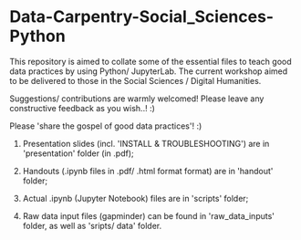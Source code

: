 # Data-Carpentry-Social_Sciences-Python
This repository is aimed to collate some of the essential files to teach good data practices by using Python/ JupyterLab.
The current workshop aimed to be delivered to those in the Social Sciences / Digital Humanities.

Suggestions/ contributions are warmly welcomed! Please leave any constructive feedback as you wish..! :)

Please 'share the gospel of good data practices'! :)

1. Presentation slides (incl. 'INSTALL & TROUBLESHOOTING') are in 'presentation' folder (in .pdf);

2. Handouts (.ipynb files in .pdf/ .html format format) are in 'handout' folder;

3. Actual .ipynb (Jupyter Notebook) files are in 'scripts' folder;

4. Raw data input files (gapminder) can be found in 'raw_data_inputs' folder, as well as 'sripts/ data' folder.
